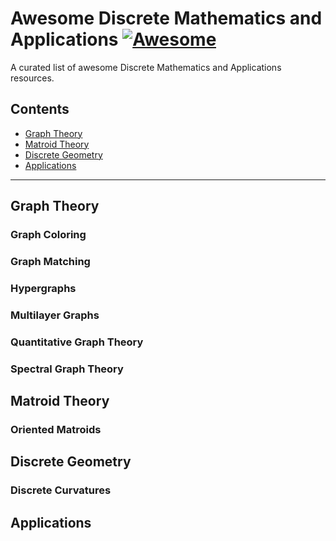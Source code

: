 # Awesome Discrete Mathematics and Applications [![Awesome](https://awesome.re/badge.svg)](https://github.com/sindresorhus/awesome)

A curated list of awesome Discrete Mathematics and Applications resources.

## Contents

- [Graph Theory](#graph-theory)
- [Matroid Theory](#matroid-theory)
- [Discrete Geometry](#discrete-geometry)
- [Applications](#applications)

<hr>

## Graph Theory

### Graph Coloring

### Graph Matching

### Hypergraphs

### Multilayer Graphs

### Quantitative Graph Theory

### Spectral Graph Theory




## Matroid Theory

### Oriented Matroids


## Discrete Geometry

### Discrete Curvatures


## Applications
